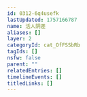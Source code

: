 ```yaml
---
id: 0312-6q4usefk
lastUpdated: 1757166787
name: 活人阴差
aliases: []
layer: 2
categoryId: cat_OfFSSbRb
tagIds: []
nsfw: false
parent: ""
relatedEntries: []
timelineEvents: []
titledLinks: []
---
```


